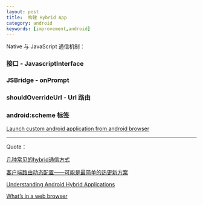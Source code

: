 ```yaml
---
layout: post
title:  构建 Hybrid App
category: android
keywords: [improvement,android]
---
```


Native 与 JavaScript 通信机制：

### 接口 - JavascriptInterface




###  JSBridge - onPrompt





###  shouldOverrideUrl - Url 路由




###  android:scheme 标签





[Launch custom android application from android browser](http://stackoverflow.com/questions/2958701/launch-custom-android-application-from-android-browser)





-----

Quote：

[几种常见的hybrid通信方式](http://zjutkz.net/2016/04/17/%E5%A5%BD%E5%A5%BD%E5%92%8Ch5%E6%B2%9F%E9%80%9A%EF%BC%81%E5%87%A0%E7%A7%8D%E5%B8%B8%E8%A7%81%E7%9A%84hybrid%E9%80%9A%E4%BF%A1%E6%96%B9%E5%BC%8F/)

[客户端路由动态配置——可能是最简单的热更新方案](http://www.sixwolf.net/blog/2016/12/02/%E7%83%AD%E6%9B%B4%E6%96%B0%E6%96%B9%E6%A1%88%E4%B9%8B%E8%B7%AF%E7%94%B1%E5%8A%A8%E6%80%81%E9%85%8D%E7%BD%AE/)

[Understanding Android Hybrid Applications ](https://blog.jayway.com/2013/01/11/understanding-android-hybrid-applications-part-1/)

[What’s in a web browser](https://medium.com/@camaelon/what-s-in-a-web-browser-83793b51df6c?swoff=true#.fnl653itt)
